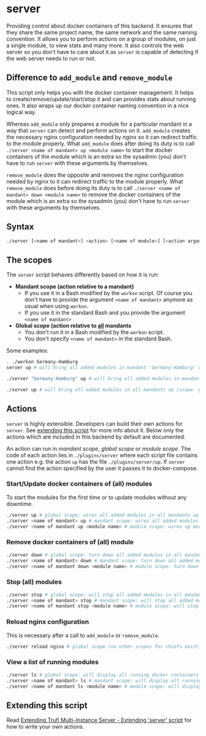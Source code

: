# server

Providing control about docker containers of this backend. It ensures that they share the same project name, the same network and the same naming convention. It allows you to perform actions on a group of modules, on just a single module, to view stats and many more. It also controls the web server so you don't have to care about it as `server` is capable of detecting if the web server needs to run or not.

## Difference to `add_module` and `remove_module`

This script only helps you with the docker container management. It helps to create/remove/update/start/stop it and can provides stats about running ones. It also wraps up our docker container naming convention in a nice logical way.

Whereas `add_module` only prepares a module for a particular mandant in a way that `server` can detect and perform actions on it. `add_module` creates the necessary nginx configuration needed by nginx so it can redirect traffic to the module properly. What `add_module` does after doing its duty is to call `./server <name of mandant> up <module name>` to start the docker containers of the module which is an extra so the sysadmin (you) don't have to run `server` with these arguments by themselves.

`remove_module` does the opposite and removes the nginx configuration needed by nginx to it can redirect traffic to the module properly. What `remove_module` does before doing its duty is to call `./server <name of mandant> down <module name>` to remove the docker containers of the module which is an extra so the sysadmin (you) don't have to run `server` with these arguments by themselves.

## Syntax

```sh
./server [<name of mandant>] <action> [<name of module>] [<action arguments>]
```

## The scopes

The `server` script behaves differently based on how it is run:

- **Mandant scope (action relative to a mandant)**
  - If you use it in a Bash modified by the `workon` script. Of course you don't have to provide the argument `<name of mandant>` anymore as usual when using `workon`.
  - If you use it in the standard Bash and you provide the argument `<name of mandant>`
- **Global scope (action relative to <u>all</u> mandants**
  - You don't run it in a Bash modified by the `workon` script. 
  - You don't specify `<name of mandant>` in the standard Bash.

Some examples:

```sh
. ./workon Germany-Hamburg
server up # will bring all added modules in mandant 'Germany-Hamburg' up (scope 'mandant')
```

```sh
./server "Germany-Hamburg" up # will bring all added modules in mandant 'Germany-Hamburg' up (scope 'mandant')
```

```sh
./server up # will bring all added modules in all mandants up (scope 'global')
```

## Actions

`server` is highly extensible. Developers can build their own actions for `server`. See [extending this script](#extending-this-script) for more info about it. Below only the actions which are included in this backend by default are documented.

An action can run in *mandant scope*, *global scope* or *module scope*. The code of each action lies in `./plugins/server` where each script file contains one action e.g. the action `up` has the file `./plugins/server/up`. If `server` cannot find the action specified by the user it passes it to docker-compose.

### Start/Update docker containers of (all) modules

To start the modules for the first time or to update modules without any downtime.

```bash
./server up # global scope: wires all added modules in all mandants up
./server <name of mandant> up # mandant scope: wires all added modules in mandant '<name of mandant>' up
./server <name of mandant up <module name> # module scope: wires up module '<module name>' in mandant '<name of mandant>'
```

### Remove  docker containers of (all) module

```bash
./server down # global scope: turn down all added modules in all mandants
./server <name of mandant> down # mandant scope: turn down all added modules in mandant '<name of mandant>'
./server <name of mandant down <module name> # module scope: turn down module '<module name>' in mandant '<name of mandant>'
```

### Stop (all) modules

```bash
./server stop # global scope: will stop all added modules in all mandants
./server <name of mandant> stop # mandant scope: will stop all added modules in mandant '<name of mandant>'
./server <name of mandant stop <module name> # module scope: will stop module '<module name>' in mandant '<name of mandant>'
```

### Reload nginx configuration

This is necessary after a call to `add_module` or `remove_module`.

```bash
./server reload nginx # global scope (no other scopes for chiefs exist)
```

### View a list of running modules

```bash
./server ls # global scope: will display all running docker containers of modules in all mandants including chiefes
./server <name of mandant> ls # mandant scope: will display all running docker containers of the modules in mandant '<name of mandant>' including chiefes
./server <name of mandant ls <module name> # module scope: will display all running services of module '<module name>' in mandant '<name of mandant>'
```

## Extending this script

Read [Extending Trufi Multi-Instance Server - Extending 'server' script](../extend.md) for how to write your own actions.
